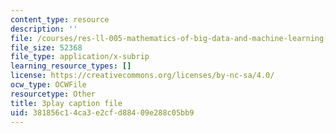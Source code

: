 ```yaml
---
content_type: resource
description: ''
file: /courses/res-ll-005-mathematics-of-big-data-and-machine-learning-january-iap-2020/381856c14ca3e2cfd88409e288c05bb9_2DDjHvH8d2k.srt
file_size: 52368
file_type: application/x-subrip
learning_resource_types: []
license: https://creativecommons.org/licenses/by-nc-sa/4.0/
ocw_type: OCWFile
resourcetype: Other
title: 3play caption file
uid: 381856c1-4ca3-e2cf-d884-09e288c05bb9
---
```

